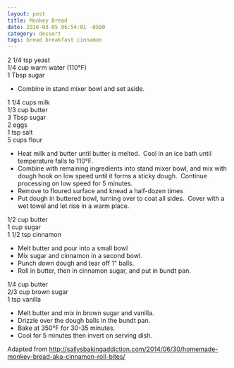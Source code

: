 ```yaml
---
layout: post
title: Monkey Bread
date: 2016-03-05 06:54:01 -0500
category: dessert
tags: bread breakfast cinnamon
---
```

2 1/4 tsp yeast  
1/4 cup warm water (110°F)  
1 Tbsp sugar  

 * Combine in stand mixer bowl and set aside.

1 1/4 cups milk  
1/3 cup butter  
3 Tbsp sugar  
2 eggs  
1 tsp salt  
5 cups flour  

 * Heat milk and butter until butter is melted.  Cool in an ice bath until temperature falls to 110°F.
 * Combine with remaining ingredients into stand mixer bowl, and mix with dough hook on low speed until it forms a sticky dough.  Continue processing on low speed for 5 minutes.
 * Remove to floured surface and knead a half-dozen times
 * Put dough in buttered bowl, turning over to coat all sides.  Cover with a wet towel and let rise in a warm place.

1/2 cup butter  
1 cup sugar  
1 1/2 tsp cinnamon  

 * Melt butter and pour into a small bowl
 * Mix sugar and cinnamon in a second bowl.
 * Punch down dough and tear off 1" balls.
 * Roll in butter, then in cinnamon sugar, and put in bundt pan.

1/4 cup butter  
2/3 cup brown sugar  
1 tsp vanilla  

 * Melt butter and mix in brown sugar and vanilla.
 * Drizzle over the dough balls in the bundt pan.
 * Bake at 350°F for 30-35 minutes.
 * Cool for 5 minutes then invert on serving dish.

Adapted from <a href="http://sallysbakingaddiction.com/2014/06/30/homemade-monkey-bread-aka-cinnamon-roll-bites/">http://sallysbakingaddiction.com/2014/06/30/homemade-monkey-bread-aka-cinnamon-roll-bites/</a>
